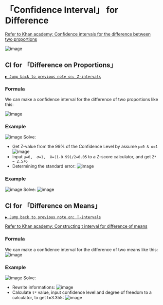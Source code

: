 # 「Confidence Interval」 for Difference

[Refer to Khan academy: Confidence intervals for the difference between two proportions](https://www.khanacademy.org/math/ap-statistics/two-sample-inference/modal/v/confidence-intervals-for-the-difference-between-two-proportions)

![image](https://user-images.githubusercontent.com/14041622/45416940-9a5d3100-b6b3-11e8-8418-8994021d07a9.png)

## CI for 「Difference on Proportions」

[`▶ Jump back to previous note on: Z-intervals`](https://github.com/solomonxie/solomonxie.github.io/issues/50#issuecomment-418641425)


### Formula

We can make a confidence interval for the difference of two proportions like this:

![image](https://user-images.githubusercontent.com/14041622/45417192-2e2efd00-b6b4-11e8-9b74-cb74c8742f64.png)

### Example
![image](https://user-images.githubusercontent.com/14041622/45417139-0f306b00-b6b4-11e8-99e0-dc4ff136de9c.png)
Solve:
- Get Z-value from the 99% of the Confidence Level by assume `μ=0 & 𝜎=1`
![image](https://user-images.githubusercontent.com/14041622/45417585-1ad06180-b6b5-11e8-94a2-beaf8e6c4da6.png)
- Input `μ=0,  𝜎=1,  X=(1-0.99)/2=0.05` to a Z-score calculator, and get `Z* = 2.576`
- Determining the standard error:
![image](https://user-images.githubusercontent.com/14041622/45417632-3471a900-b6b5-11e8-9e53-3d23647c29f6.png)


### Example
![image](https://user-images.githubusercontent.com/14041622/45433018-d907e100-b6dd-11e8-90ca-7951e87094e9.png)
Solve:
![image](https://user-images.githubusercontent.com/14041622/45433059-f6d54600-b6dd-11e8-8ac5-39ee55195c04.png)


## CI for 「Difference on Means」

[`▶ Jump back to previous note on: T-intervals`](https://github.com/solomonxie/solomonxie.github.io/issues/50#issuecomment-418987783)

[Refer to Khan academy: Constructing t interval for difference of means](https://www.khanacademy.org/math/ap-statistics/two-sample-inference/modal/v/constructing-t-interval-for-difference-of-means)

### Formula
We can make a confidence interval for the difference of two means like this:
![image](https://user-images.githubusercontent.com/14041622/45535124-fe0c6900-b82f-11e8-933a-fcc47417a7d9.png)



### Example
![image](https://user-images.githubusercontent.com/14041622/45534959-63ac2580-b82f-11e8-8086-19a95b106ad0.png)
Solve:
- Rewrite informations:
![image](https://user-images.githubusercontent.com/14041622/45535236-5fccd300-b830-11e8-8315-41f5a6f5cb97.png)
- Calculate `t*` value, input confidence level and degree of freedom to a calculator, to get t=3.355:
![image](https://user-images.githubusercontent.com/14041622/45535176-2dbb7100-b830-11e8-8b96-a6c8711dac2a.png)
